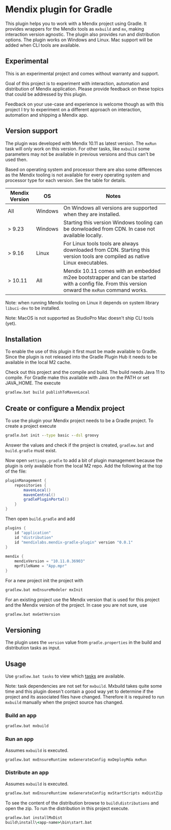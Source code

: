 # Mendix plugin for Gradle

This plugin helps you to work with a Mendix project using Gradle. It provides 
wrappers for the Mendix tools as `mxbuild` and `mx`, making interaction
version agnostic. The plugin also provides run and distribution options. The
plugin works on Windows and Linux. Mac support will be added when CLI tools
are available.

## Experimental

This is an experimental project and comes without warranty and support.

Goal of this project is to experiment with interaction, automation and
distribution of Mendix application. Please provide feedback on these 
topics that could be addressed by this plugin. 

Feedback on your use-case and experience is welcome though as with this 
project I try to experiment on a different approach on interaction, 
automation and shipping a Mendix app.

## Version support

The plugin was developed with Mendix 10.11 as latest version. The `mxRun` 
task will only work  on this version. For other tasks, like `mxbuild` some
parameters may not be available in previous versions and thus can't be used
then.

Based on operating system and processor there are also some differences as
the Mendix tooling is not available for every operating system and processor
type for each version. See the table for details.

| Mendix Version | OS       | Notes                                                                                                                                            | 
|----------------|----------|--------------------------------------------------------------------------------------------------------------------------------------------------|
| All            | Windows  | On Windows all versions are supported when they are installed.                                                                                   |
| \> 9.23        | Windows  | Starting this version Windows tooling can be donwloaded from CDN. In case not available locally.                                                 |
| \> 9.16        | Linux    | For Linux tools tools are always downloaded from CDN. Starting this version tools are compiled as native Linux executables.                      |
| \> 10.11       | All      | Mendix 10.11 comes with an embedded m2ee bootstrapper and can be started with a config file. From this version onward the `mxRun` command works. |

Note: when running Mendix tooling on Linux it depends on system library 
`libuci-dev` to be installed.

Note: MacOS is not supported as StudioPro Mac doesn't ship CLI tools (yet).


## Installation

To enable the use of this plugin it first must be made available to Gradle.
Since the plugin is not released into the Gradle Plugin Hub it needs to be
available in the local M2 cache. 

Check out this project and the compile and build. The build needs Java 11 to
compile. For Gradle make this available with Java on the PATH or set JAVA_HOME.
The execute

```bat
gradlew.bat build publishToMavenLocal
```

## Create or configure a Mendix project

To use the plugin your Mendix project needs to be a Gradle project. To create 
a project execute

```bat
gradle.bat init --type basic --dsl groovy
```

Answer the values and check if the project is created, `gradlew.bat` and 
`build.gradle` must exist. 

Now open `settings.gradle` to add a bit of plugin management because the
plugin is only available from the local M2 repo. Add the following at the top
of the file:

```groovy
pluginManagement {
    repositories {
        mavenLocal()
        mavenCentral()
        gradlePluginPortal()
    }
}
```

Then open `build.gradle` and add 

```groovy
plugins {
    id "application"
    id "distribution"
    id "mendixlabs.mendix-gradle-plugin" version "0.0.1"
}
 
mendix {
    mendixVersion = "10.11.0.36903"
    mprFileName = "App.mpr"
}
```

For a new project init the project with

```bat
gradlew.bat mxEnsureModeler mxInit
```

For an existing project use the Mendix version that is used for this project
and the Mendix version of the project. In case you are not sure, use

```bat
gradlew.bat mxGetVersion
```


## Versioning

The plugin uses the `version` value from `gradle.properties` in the build 
and distribution tasks as input.

## Usage

Use `gradlew.bat tasks` to view which [tasks](docs/tasks.md) are available.

Note: task dependencies are not set for `mxbuild`. Mxbuild takes quite some 
time and this plugin doesn't contain a good way yet to determine if the 
project and its associated files have changed. Therefore it is required to
run `mxbuild` manually when the project source has changed.


### Build an app

```bat
gradlew.bat mxbuild
```

### Run an app

Assumes `mxbuild` is executed.

```bat
gradlew.bat mxEnsureRuntime mxGenerateConfig mxDeployMda mxRun
```

### Distribute an app

Assumes `mxbuild` is executed.

```bat
gradlew.bat mxEnsureRuntime mxGenerateConfig mxStartScripts mxDistZip
```

To see the content of the distribution browse to `build\distributions` and 
open the zip. To run the distribution in this project execute.

```bat
gradlew.bat installMxDist
build\install\<app-name>\bin\start.bat
```
